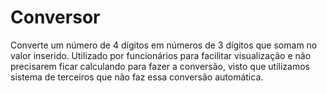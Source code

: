 # Conversor
Converte um número de 4 dígitos em números de 3 dígitos que somam no valor inserido. Utilizado por funcionários para facilitar visualização e não precisarem ficar calculando para fazer a conversão, visto que utilizamos sistema de terceiros que não faz essa conversão automática.
